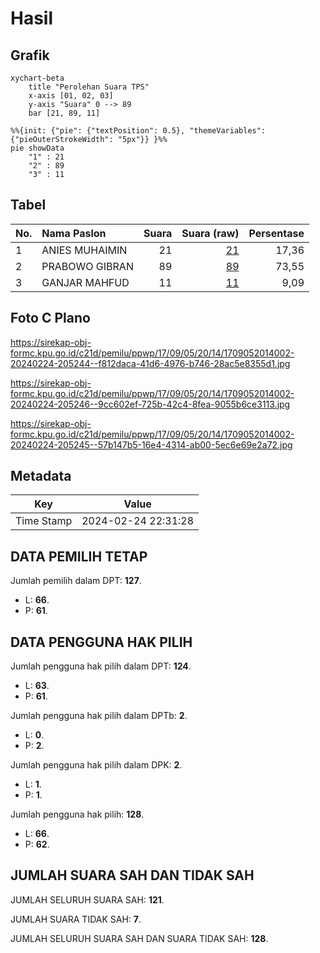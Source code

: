 # Hasil

## Grafik

```mermaid
xychart-beta
    title "Perolehan Suara TPS"
    x-axis [01, 02, 03]
    y-axis "Suara" 0 --> 89
    bar [21, 89, 11]
```

```mermaid
%%{init: {"pie": {"textPosition": 0.5}, "themeVariables": {"pieOuterStrokeWidth": "5px"}} }%%
pie showData
    "1" : 21
    "2" : 89
    "3" : 11
```

## Tabel

| No. | Nama Paslon    | Suara | Suara (raw) | Persentase |
|:--- |:-------------- | -----:| -----------:| ----------:|
| 1   | ANIES MUHAIMIN | 21    | [21][p-1]   | 17,36      |
| 2   | PRABOWO GIBRAN | 89    | [89][p-2]   | 73,55      |
| 3   | GANJAR MAHFUD  | 11    | [11][p-3]   | 9,09       |


[p-1]: https://github.com/gigit-pemilu/pemilu-2024-17-bengkulu/blob/main/pilpres/hitung-suara/sub/17-bengkulu/sub/09-bengkulu-tengah/sub/05-pagar-jati/sub/2014-layang-lekat/sub/002-tps/sub/paslon-1.txt
[p-2]: https://github.com/gigit-pemilu/pemilu-2024-17-bengkulu/blob/main/pilpres/hitung-suara/sub/17-bengkulu/sub/09-bengkulu-tengah/sub/05-pagar-jati/sub/2014-layang-lekat/sub/002-tps/sub/paslon-2.txt
[p-3]: https://github.com/gigit-pemilu/pemilu-2024-17-bengkulu/blob/main/pilpres/hitung-suara/sub/17-bengkulu/sub/09-bengkulu-tengah/sub/05-pagar-jati/sub/2014-layang-lekat/sub/002-tps/sub/paslon-3.txt

## Foto C Plano

https://sirekap-obj-formc.kpu.go.id/c21d/pemilu/ppwp/17/09/05/20/14/1709052014002-20240224-205244--f812daca-41d6-4976-b746-28ac5e8355d1.jpg

https://sirekap-obj-formc.kpu.go.id/c21d/pemilu/ppwp/17/09/05/20/14/1709052014002-20240224-205246--9cc602ef-725b-42c4-8fea-9055b6ce3113.jpg

https://sirekap-obj-formc.kpu.go.id/c21d/pemilu/ppwp/17/09/05/20/14/1709052014002-20240224-205245--57b147b5-16e4-4314-ab00-5ec6e69e2a72.jpg


## Metadata

| Key        | Value               |
| ---------- | ------------------- |
| Time Stamp | 2024-02-24 22:31:28 |


## DATA PEMILIH TETAP

Jumlah pemilih dalam DPT: **127**.
 * L: **66**.
 * P: **61**.

## DATA PENGGUNA HAK PILIH

Jumlah pengguna hak pilih dalam DPT: **124**.
 * L: **63**.
 * P: **61**.

Jumlah pengguna hak pilih dalam DPTb: **2**.
 * L: **0**.
 * P: **2**.

Jumlah pengguna hak pilih dalam DPK: **2**.
 * L: **1**.
 * P: **1**.

Jumlah pengguna hak pilih: **128**.
 * L: **66**.
 * P: **62**.

## JUMLAH SUARA SAH DAN TIDAK SAH

JUMLAH SELURUH SUARA SAH: **121**.

JUMLAH SUARA TIDAK SAH: **7**.

JUMLAH SELURUH SUARA SAH DAN SUARA TIDAK SAH: **128**.


